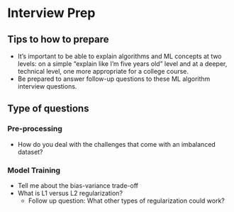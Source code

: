 # Interview Prep

## Tips to how to prepare

- It’s important to be able to explain algorithms and ML concepts at two levels: on a simple “explain like I’m five years old” level and at a deeper, technical level, one more appropriate for a college course. 
- Be prepared to answer follow-up questions to these ML algorithm interview questions.

## Type of questions

### Pre-processing

- How do you deal with the challenges that come with an imbalanced dataset?

### Model Training

- Tell me about the bias-variance trade-off
- What is L1 versus L2 regularization?
  - Follow up question: What other types of regularization could work?
